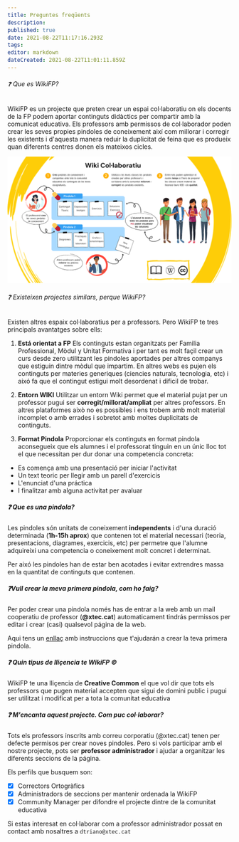 ```yaml
---
title: Preguntes freqüents
description: 
published: true
date: 2021-08-22T11:17:16.293Z
tags: 
editor: markdown
dateCreated: 2021-08-22T11:01:11.859Z
---
```


######  :question: Que es WikiFP?

WikiFP es un projecte que preten crear un espai col·laboratiu on els docents de la FP podem aportar continguts didàctics per compartir amb la comunicat educativa. Els professors amb permissos de col·laborador poden crear les seves propies pindoles de coneixement així com millorar i corregir les existents i d'aquesta manera reduir la duplicitat de feina que es produeix quan diferents centres donen els mateixos cicles.

![wikifp_ca.png](/wiki/wikifp_ca.png)

###### :question: Existeixen projectes similars, perque WikiFP?

Existen altres espaix col·laboratius per a professors. Pero WikiFP te tres principals avantatges sobre ells:

1. **Está orientat a FP**
Els continguts estan organitzats per Familia Professional, Mòdul y Unitat Formativa i per tant es molt façil crear un curs desde zero utilitzant les pindoles aportades per altres companys que estiguin dintre mòdul que impartim. En altres webs es pujen els continguts per materies generiques (ciencies naturals, tecnologia, etc) i aixó fa que el contingut estigui molt desordenat i dificil de trobar.

1. **Entorn WIKI**
Utilitzar un entorn Wiki permet que el material pujat per un professor pugui ser **corregit/millorat/ampliat** per altres professors. En altres plataformes això no es possibles i ens trobem amb molt material incomplet o amb errades i sobretot amb moltes duplicitats de continguts.

1. **Format Pindola**
Proporcionar els continguts en format pindola aconsegueix que els alumnes i el professorat tinguin en un únic lloc tot el que necessitan per dur donar una competencia concreta:
- Es comença amb una presentació per iniciar l'activitat
- Un text teoric per llegir amb un parell d'exercicis
- L'enunciat d'una práctica
- I finalitzar amb alguna activitat per avaluar

##### :question: Que es una pindola?

Les pindoles són unitats de coneixement **independents** i d'una duració determinada (**1h-15h aprox**) que contenen tot el material necessari (teoria, presentacions, diagrames, exercicis, etc) per permetre que l'alumne adquireixi una competencia o coneixement molt concret i determinat.

Per aixó les pindoles han de estar ben acotades i evitar extrendres massa en la quantitat de continguts que contenen.

##### :question:Vull crear la meva primera pindola, com ho faig?
Per poder crear una pindola només has de entrar a la web amb un mail cooperatiu de professor (**@xtec.cat**) automaticament tindrás permissos per editar i crear (casi) qualsevol página de la web.

Aqui tens un [enllaç](/wiki) amb instruccions que t'ajudarán a crear la teva primera pindola.

##### :question: Quin tipus de lliçencia te WikiFP :copyright:

WikiFP te una lliçencia de **Creative Common** el que vol dir que tots els professors que pugen material accepten que sigui de domini public i pugui ser utilitzat i modificat per a tota la comunitat educativa

##### :question: M'encanta aquest projecte. Com puc col·laborar?
Tots els professors inscrits amb correu corporatiu (@xtec.cat) tenen per defecte permisos per crear noves pindoles. Pero si vols participar amb el nostre projecte, pots ser **professor administrador** i ajudar a organitzar les diferents seccions de la página.

Els perfils que busquem son:

- [x] Correctors Ortogràfics
- [x] Administradors de seccions per mantenir ordenada la WikiFP
- [x] Community Manager per difondre el projecte dintre de la comunitat educativa

Si estas interesat en col·laborar com a professor administrador possat en contact amb nosaltres a `dtriano@xtec.cat`